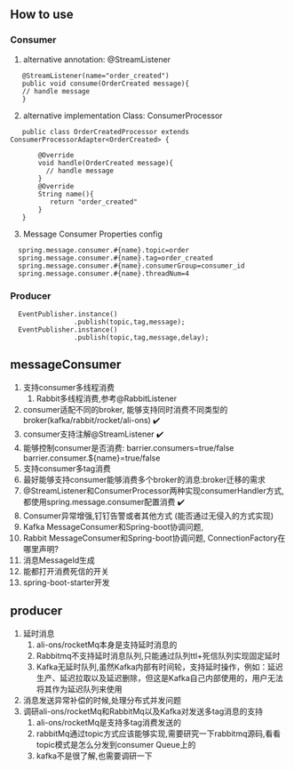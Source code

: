 ## How to use

### Consumer

1. alternative annotation: @StreamListener

~~~
   @StreamListener(name="order_created")   
   public void consume(OrderCreated message){   
   // handle message    
   }
~~~

2. alternative implementation Class: ConsumerProcessor

~~~
   public class OrderCreatedProcessor extends ConsumerProcessorAdapter<OrderCreated> {

       @Override
       void handle(OrderCreated message){
         // handle message
       }
       @Override
       String name(){
          return "order_created"
       }
   }
~~~

3. Message Consumer Properties config

 ~~~
   spring.message.consumer.#{name}.topic=order   
   spring.message.consumer.#{name}.tag=order_created   
   spring.message.consumer.#{name}.consumerGroup=consumer_id   
   spring.message.consumer.#{name}.threadNum=4   
~~~

### Producer

~~~
  EventPublisher.instance()
                .publish(topic,tag,message);
  EventPublisher.instance()
                .publish(topic,tag,message,delay);
~~~

## messageConsumer

1. 支持consumer多线程消费
   1. Rabbit多线程消费,参考@RabbitListener
2. consumer适配不同的broker, 能够支持同时消费不同类型的broker(kafka/rabbit/rocket/ali-ons) ✔️
3. consumer支持注解@StreamListener ✔️
4. 能够控制consumer是否消费: barrier.consumers=true/false barrier.consumer.${name}=true/false
5. 支持consumer多tag消费
6. 最好能够支持consumer能够消费多个broker的消息:broker迁移的需求
7. @StreamListener和ConsumerProcessor两种实现consumerHandler方式,都使用spring.message.consumer配置消费 ✔️
8. Consumer异常增强,钉钉告警或者其他方式 (能否通过无侵入的方式实现)
9. Kafka MessageConsumer和Spring-boot协调问题,
10. Rabbit MessageConsumer和Spring-boot协调问题, ConnectionFactory在哪里声明?
11. 消息MessageId生成
12. 能都打开消费死信的开关
13. spring-boot-starter开发

## producer

1. 延时消息
   1. ali-ons/rocketMq本身是支持延时消息的
   2. Rabbitmq不支持延时消息队列,只能通过队列ttl+死信队列实现固定延时
   3. Kafka无延时队列,虽然Kafka内部有时间轮，支持延时操作，例如：延迟生产、延迟拉取以及延迟删除，但这是Kafka自己内部使用的，用户无法将其作为延迟队列来使用
2. 消息发送异常补偿的时候,处理分布式并发问题
3. 调研ali-ons/rocketMq和RabbitMq以及Kafka对发送多tag消息的支持
   1. ali-ons/rocketMq是支持多tag消费发送的
   2. rabbitMq通过topic方式应该能够实现,需要研究一下rabbitmq源码,看看topic模式是怎么分发到consumer Queue上的
   3. kafka不是很了解,也需要调研一下